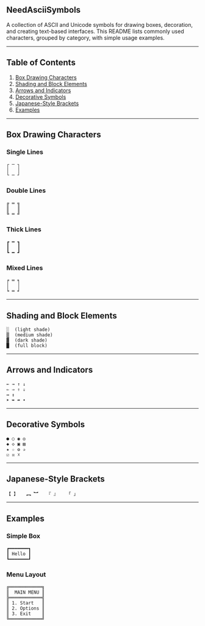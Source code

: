 ## NeedAsciiSymbols

A collection of ASCII and Unicode symbols for drawing boxes, decoration, and creating text-based interfaces. This README lists commonly used characters, grouped by category, with simple usage examples.

---

## Table of Contents

1. [Box Drawing Characters](#box-drawing-characters)
2. [Shading and Block Elements](#shading-and-block-elements)
3. [Arrows and Indicators](#arrows-and-indicators)
4. [Decorative Symbols](#decorative-symbols)
5. [Japanese-Style Brackets](#japanese-style-brackets)
6. [Examples](#examples)

---

## Box Drawing Characters

### Single Lines

```
┌ ─ ┐
│   │
└ ─ ┘
```

### Double Lines

```
╔ ═ ╗
║   ║
╚ ═ ╝
```

### Thick Lines

```
┏ ━ ┓
┃   ┃
┗ ━ ┛
```

### Mixed Lines

```
╒ ═ ╕
│   │
╘ ═ ╛
```

---

## Shading and Block Elements

```
░  (light shade)
▒  (medium shade)
▓  (dark shade)
█  (full block)
```

---

## Arrows and Indicators

```
← → ↑ ↓
⇐ ⇒ ⇑ ⇓
↔ ↕
➤ ➥ ➦ ➧
```

---

## Decorative Symbols

```
● ○ ◉ ◎
◆ ◇ ▣ ▤
★ ☆ ✪ ✰
☑ ☒ ☓
```

---

## Japanese-Style Brackets

```
【 】   ︻ ︼   『 』   「 」
```

---

## Examples

### Simple Box

```
┏━━━━━━━┓
┃ Hello ┃
┗━━━━━━━┛
```

### Menu Layout

```
╔════════════╗
║  MAIN MENU ║
╠════════════╣
║ 1. Start   ║
║ 2. Options ║
║ 3. Exit    ║
╚════════════╝
```

